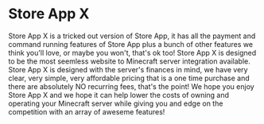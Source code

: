 # Store App X
Store App X is a tricked out version of Store App, it has all the payment and command running features of Store App plus a bunch of other features we think you'll love, or maybe you won't, that's ok too! Store App X is designed to be the most seemless website to Minecraft server integration available. Store App X is designed with the server's finances in mind, we have very clear, very simple, very affordable pricing that is a one time purchase and there are absolutely NO recurring fees, that's the point! We hope you enjoy Store App X and we hope it can help lower the costs of owning and operating your Minecraft server while giving you and edge on the competition with an array of aweseme features!
